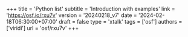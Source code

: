 +++
title = 'Python list'
subtitle = 'Introduction with examples'
link = 'https://osf.io/rxu7v'
version = '20240218_v7'
date = '2024-02-18T06:30:00+07:00'
draft = false
type = 'xtalk'
tags = ['osf']
authors = ['viridi']
url = 'osf/rxu7v'
+++
<!--more-->
